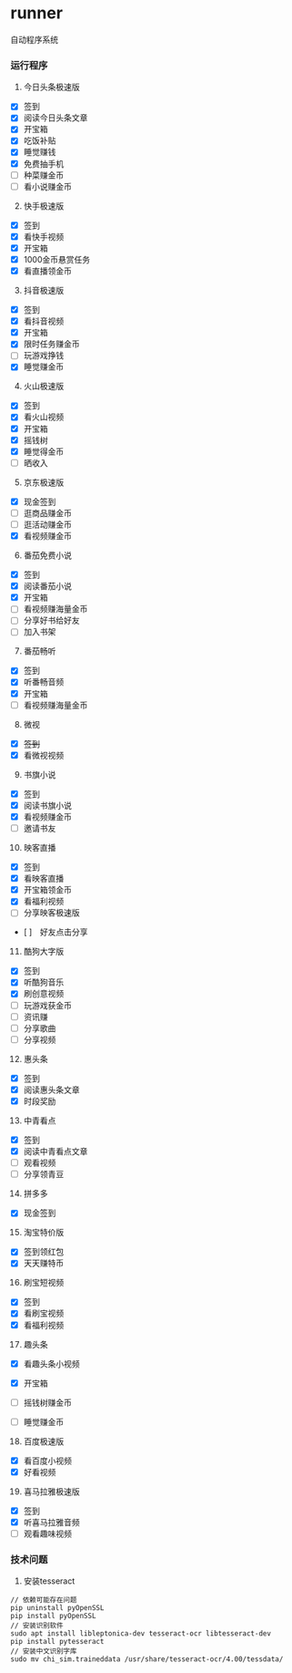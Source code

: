 # runner
自动程序系统

### 运行程序

1. 今日头条极速版

- [x] 签到
- [x] 阅读今日头条文章
- [x] 开宝箱
- [x] 吃饭补贴
- [x] 睡觉赚钱
- [x] 免费抽手机
- [ ] 种菜赚金币
- [ ] 看小说赚金币

2. 快手极速版

- [x] 签到
- [x] 看快手视频
- [x] 开宝箱
- [x] 1000金币悬赏任务
- [x] 看直播领金币

3. 抖音极速版

- [x] 签到
- [x] 看抖音视频
- [x] 开宝箱
- [x] 限时任务赚金币
- [ ] 玩游戏挣钱
- [x] 睡觉赚金币

4. 火山极速版

- [x] 签到
- [x] 看火山视频
- [x] 开宝箱
- [x] 摇钱树
- [x] 睡觉得金币
- [ ] 晒收入

5. 京东极速版

- [x] 现金签到
- [ ] 逛商品赚金币
- [ ] 逛活动赚金币
- [x] 看视频赚金币

6. 番茄免费小说

- [x] 签到
- [x] 阅读番茄小说
- [x] 开宝箱
- [ ] 看视频赚海量金币
- [ ] 分享好书给好友
- [ ] 加入书架

7. 番茄畅听

- [x] 签到
- [x] 听番畅音频
- [x] 开宝箱
- [ ] 看视频赚海量金币

8. 微视

- [x] ~~签到~~
- [x] 看微视视频

9. 书旗小说

- [x] 签到
- [x] 阅读书旗小说
- [x] 看视频赚金币
- [ ] 邀请书友

10. 映客直播

- [x] 签到
- [x] 看映客直播
- [x] 开宝箱领金币
- [x] 看福利视频
- [ ] 分享映客极速版
- [ ]　好友点击分享

11. 酷狗大字版

- [x] 签到
- [x] 听酷狗音乐
- [x] 刷创意视频
- [ ] 玩游戏获金币
- [ ] 资讯赚
- [ ] 分享歌曲
- [ ] 分享视频

12. 惠头条

- [x] 签到
- [x] 阅读惠头条文章
- [x] 时段奖励

13. 中青看点

- [x] 签到
- [x] 阅读中青看点文章
- [ ] 观看视频
- [ ] 分享领青豆

14. 拼多多

- [x] 现金签到

15. 淘宝特价版

- [x] 签到领红包
- [x] 天天赚特币

16. 刷宝短视频

- [x] 签到
- [x] 看刷宝视频
- [x] 看福利视频

17. 趣头条

- [x] 看趣头条小视频
- [x] 开宝箱
- [ ] 摇钱树赚金币
- [ ] 睡觉赚金币
 

18. 百度极速版

- [x] 看百度小视频
- [x] 好看视频

19. 喜马拉雅极速版

- [x] 签到
- [x] 听喜马拉雅音频
- [ ] 观看趣味视频

### 技术问题

1. 安装tesseract

```
// 依赖可能存在问题
pip uninstall pyOpenSSL
pip install pyOpenSSL
// 安装识别软件
sudo apt install libleptonica-dev tesseract-ocr libtesseract-dev
pip install pytesseract
// 安装中文识别字库
sudo mv chi_sim.traineddata /usr/share/tesseract-ocr/4.00/tessdata/
```
